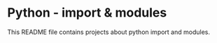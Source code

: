 <h1>Python - import & modules</h1>
<p>This README file contains projects about python import and modules.</p>
